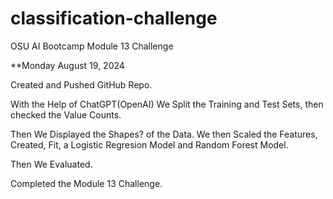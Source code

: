 # classification-challenge
OSU AI Bootcamp Module 13 Challenge 

**Monday August 19, 2024

Created and Pushed GitHub Repo.

With the Help of ChatGPT(OpenAI) We Split the Training and Test Sets, then checked the Value Counts.

Then We Displayed the Shapes? of the Data. We then Scaled the Features, Created, Fit, a Logistic Regresion Model and Random Forest Model. 

Then We Evaluated.

Completed the Module 13 Challenge.